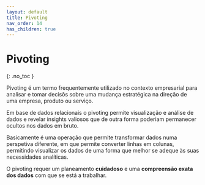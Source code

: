 ```yaml
---
layout: default
title: Pivoting
nav_order: 14
has_children: true
---
```



# Pivoting
{: .no_toc }

Pivoting é um termo frequentemente utilizado no contexto empresarial para analisar e tomar decisõs sobre uma mudança estratégica na direção de uma empresa, produto ou serviço. 

Em base de dados relacionais o pivoting permite visualização e análise de dados e revelar insights valiosos que de outra forma poderiam permanecer ocultos nos dados em bruto.

Basicamente é uma operação que permite transformar dados numa perspetiva diferente, em que permite converter linhas em colunas, permitindo visualizar os dados de uma forma que melhor se adeque às suas necessidades analíticas. 

O pivoting requer um planeamento **cuidadoso** e uma **compreensão exata dos dados** com que se está a trabalhar.

<br>

